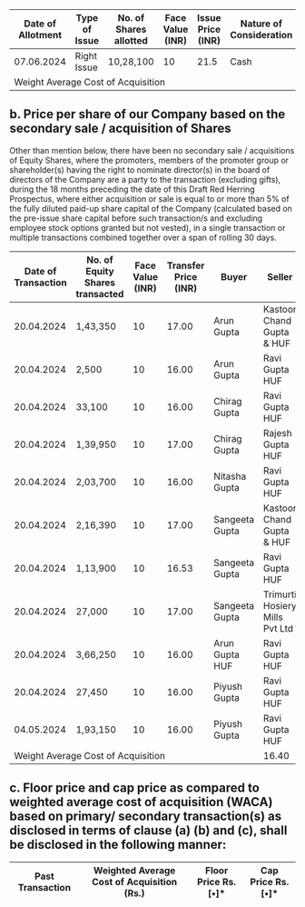 <table><thead><tr><th>Date of Allotment</th><th>Type of Issue</th><th>No. of Shares allotted</th><th>Face Value (INR)</th><th>Issue Price (INR)</th><th>Nature of Consideration</th><th>Nature of Allotment</th></tr></thead><tbody><tr><td>07.06.2024</td><td>Right Issue</td><td>10,28,100</td><td>10</td><td>21.5</td><td>Cash</td><td>Further Issue</td></tr><tr><td colspan="4">Weight Average Cost of Acquisition</td><td></td><td></td><td>21.50</td></tr></tbody></table>

## b. Price per share of our Company based on the secondary sale / acquisition of Shares

Other than mention below, there have been no secondary sale / acquisitions of Equity Shares, where the promoters, members of the promoter group or shareholder(s) having the right to nominate director(s) in the board of directors of the Company are a party to the transaction (excluding gifts), during the 18 months preceding the date of this Draft Red Herring Prospectus, where either acquisition or sale is equal to or more than 5% of the fully diluted paid-up share capital of the Company (calculated based on the pre-issue share capital before such transaction/s and excluding employee stock options granted but not vested), in a single transaction or multiple transactions combined together over a span of rolling 30 days.

<table><thead><tr><th>Date of Transaction</th><th>No. of Equity Shares transacted</th><th>Face Value (INR)</th><th>Transfer Price (INR)</th><th>Buyer</th><th>Seller</th></tr></thead><tbody><tr><td>20.04.2024</td><td>1,43,350</td><td>10</td><td>17.00</td><td>Arun Gupta</td><td>Kastoor Chand Gupta &amp; HUF</td></tr><tr><td>20.04.2024</td><td>2,500</td><td>10</td><td>16.00</td><td>Arun Gupta</td><td>Ravi Gupta HUF</td></tr><tr><td>20.04.2024</td><td>33,100</td><td>10</td><td>16.00</td><td>Chirag Gupta</td><td>Ravi Gupta HUF</td></tr><tr><td>20.04.2024</td><td>1,39,950</td><td>10</td><td>17.00</td><td>Chirag Gupta</td><td>Rajesh Gupta HUF</td></tr><tr><td>20.04.2024</td><td>2,03,700</td><td>10</td><td>16.00</td><td>Nitasha Gupta</td><td>Ravi Gupta HUF</td></tr><tr><td>20.04.2024</td><td>2,16,390</td><td>10</td><td>17.00</td><td>Sangeeta Gupta</td><td>Kastoor Chand Gupta &amp; HUF</td></tr><tr><td>20.04.2024</td><td>1,13,900</td><td>10</td><td>16.53</td><td>Sangeeta Gupta</td><td>Ravi Gupta HUF</td></tr><tr><td>20.04.2024</td><td>27,000</td><td>10</td><td>17.00</td><td>Sangeeta Gupta</td><td>Trimurti Hosiery Mills Pvt Ltd</td></tr><tr><td>20.04.2024</td><td>3,66,250</td><td>10</td><td>16.00</td><td>Arun Gupta HUF</td><td>Ravi Gupta HUF</td></tr><tr><td>20.04.2024</td><td>27,450</td><td>10</td><td>16.00</td><td>Piyush Gupta</td><td>Ravi Gupta HUF</td></tr><tr><td>04.05.2024</td><td>1,93,150</td><td>10</td><td>16.00</td><td>Piyush Gupta</td><td>Ravi Gupta HUF</td></tr><tr><td colspan="4">Weight Average Cost of Acquisition</td><td></td><td>16.40</td></tr></tbody></table>

## c. Floor price and cap price as compared to weighted average cost of acquisition (WACA) based on primary/ secondary transaction(s) as disclosed in terms of clause (a) (b) and (c), shall be disclosed in the following manner:

<table><thead><tr><th>Past Transaction</th><th>Weighted Average Cost of Acquisition (Rs.)</th><th>Floor Price Rs. [•]*</th><th>Cap Price Rs. [•]*</th></tr></thead></table>